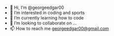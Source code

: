 - 👋 Hi, I’m @georgeedgar00
- 👀 I’m interested in coding and sports
- 🌱 I’m currently learning how to code
- 💞️ I’m looking to collaborate on ...
- 📫 How to reach me georgeedgar00@gmail.com

<!---
georgeedgar00/georgeedgar00 is a ✨ special ✨ repository because its `README.md` (this file) appears on your GitHub profile.
You can click the Preview link to take a look at your changes.
--->
